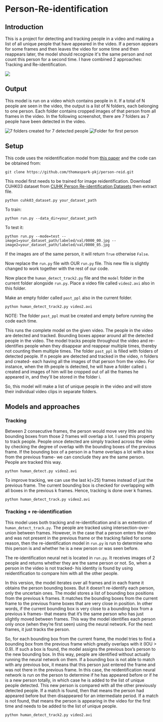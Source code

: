 # Person-Re-identification
## Introduction

This is a project for detecting and tracking people in a video and making a list of all unique people that have appeared in the video. If a person appears for some frames and then leaves the video for some time and then reappears later, the model should recognize it's the same person and not count this person for a second time.
I have combined 2 approaches: Tracking and Re-identification.

![](https://cdn-images-1.medium.com/max/1200/1*-WkySYuR7koWY3g_Ikec2A.gif)

## Output
This model is run on a video which contains people in it. If a total of N people are seen in the video, the output is a list of N folders, each belonging to one person. Each folder contains cropped images of that person from all frames in the video.
In the following screenshot, there are 7 folders as 7 people have been detected in the video.

![7 folders created for 7 detected people](https://user-images.githubusercontent.com/23417993/51552197-10f61080-1e96-11e9-9966-d7a75e801dd1.png)
![Folder for first person](https://user-images.githubusercontent.com/23417993/51552198-10f61080-1e96-11e9-8bb3-73c8a11d64e6.png)


## Setup

This code uses the reidentification model from [this paper](http://www.cv-foundation.org/openaccess/content_cvpr_2015/papers/Ahmed_An_Improved_Deep_2015_CVPR_paper.pdf) and the code can be obtained from:

```
git clone https://github.com/thomaspark-pkj/person-reid.git
```

This model first needs to be trained for image reidentification. Download CUHK03 dataset from [CUHK Person Re-identification Datasets](http://www.ee.cuhk.edu.hk/~xgwang/CUHK_identification.html) then extract file.
```
python cuhk03_dataset.py your_dataset_path
```

To train:
```
python run.py --data_dir=your_dataset_path
```

To test it: 
```
python run.py --mode=test --image1=your_dataset_path/labeled/val/0000_00.jpg --image2=your_dataset_path/labeled/val/0000_05.jpg
```

If the images are of the same person, it will return ```True``` otherwise ```False```.

Now replace the ```run.py``` file with OUR ```run.py``` file. This new file is slightly changed to work together with the rest of our code.

Now place the ```human_detect_track2.py``` file and the ```model``` folder in the current folder alongside ```run.py```. Place a video file called ```video2.avi``` also in this folder. 

Make an empty folder called ```past_ppl``` also in the current folder.

```
python human_detect_track2.py video2.avi   
```

NOTE: The folder ```past_ppl``` must be created and empty before running the code each time.

This runs the complete model on the given video. The people in the video are detected and tracked. Bounding boxes appear around all the detected people in the video. The model tracks people throughout the video and re-identifies people when they disappear and reappear multiple times, thereby not counting them multiple times. The folder ```past_ppl``` is filled with folders of detected people. If n people are detected and tracked in the video, n folders and created- each having all the images of that person from the video. For instance, when the ith people is detected, he will have a folder called `i` created and images of him will be cropped out of all the frames he appeared in, and they'll be stored in the folder i. 

So, this model will make a list of unique people in the video and will store their individual video clips in separate folders.


## Models and approaches


### Tracking


Between 2 consecutive frames, the person would move very little and his bounding boxes from those 2 frames will overlap a lot. I used this property to track people. People once detected are simply tracked across the video by checking the degree of overlap with the bounding boxes of the previous frame. If the bounding box of a person in a frame overlaps a lot with a box from the previous frame- we can conclude they are the same person. People are tracked this way.

```
python human_detect.py video2.avi
```

To improve tracking, we can use the last k(=25) frames instead of just the previous frame. The current bounding box is checked for overlapping with all boxes in the previous k frames. Hence, tracking is done over k frames.

```
python human_detect_track.py video2.avi
```

### Tracking + re-identification


This model uses both tracking and re-identification and is an extention of ```human_detect_track.py```. The people are tracked using intersection-over-union between frames. However, in the case that a person enters the video and was not present in the previous frame or the tracking failed for some reason, then the re-identification model in ```run.py``` is run to determine who this person is and whether he is a new person or was seen before.

The re-identification neural net is located in ```run.py```. It receives images of 2 people and returns whether they are the same person or not. So, when a person in the video is not tracked- his identity is found by using reidentification to compare him with all the other people.

In this version, the model iterates over all frames and in each frame it obtains the person bounding boxes. But it doesn’t re-identify each person, only the uncertain ones. The model stores a list of bounding box positions from the previous k frames. It matches the bounding boxes from the current frame to the previous frame boxes that are very close in position. In other words, if the current bounding box is very close to a bounding box from a previous k frames- that means that it’s the same person who has just slightly moved between frames. This way the model identifies each person only once (when they’re first seen) using the neural network. For the next frames, it just tracks the person.

So, for each bounding box from the current frame, the model tries to find a bounding box from the previous frame which greatly overlaps with it (IOU > 0.9). If such a box is found, the model assigns the previous box’s person to the new bounding box. In this way, people are identified without actually running the neural network on them. If a bounding box is not able to match with any previous box, it means that this person just entered the frame and was not there in the previous frame. In this case, the reidentification neural network is run on the person to determine if he has appeared before or if he is a new person totally, in which case he is added to the list of unique people detected. This new person is compared with all the other previously detected people. If a match is found, then that means the person had appeared before but then disappeared for an intermediate period. If a match is not found, that means the person is appearing in the video for the first time and needs to be added to the list of unique people.

```
python human_detect_track2.py video2.avi
```

